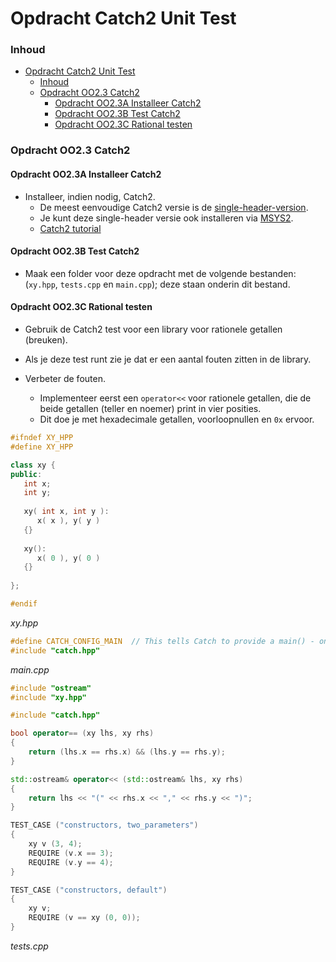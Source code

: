 # Opdracht Catch2 Unit Test[](title-id)

### Inhoud[](toc-id)
- [Opdracht Catch2 Unit Test](#opdracht-catch2-unit-test)
    - [Inhoud](#inhoud)
    - [Opdracht OO2.3 Catch2](#opdracht-oo23-catch2)
      - [Opdracht OO2.3A Installeer Catch2](#opdracht-oo23a-installeer-catch2)
      - [Opdracht OO2.3B Test Catch2](#opdracht-oo23b-test-catch2)
      - [Opdracht OO2.3C Rational testen](#opdracht-oo23c-rational-testen)


### Opdracht OO2.3 Catch2
#### Opdracht OO2.3A Installeer Catch2
- Installeer, indien nodig, Catch2.
  - De meest eenvoudige Catch2 versie is de [single-header-version](https://github.com/catchorg/Catch2/blob/v2.x/docs/tutorial.md#top). 
  - Je kunt deze single-header versie ook installeren via [MSYS2](https://packages.msys2.org/base/mingw-w64-catch).
  - [Catch2 tutorial](https://github.com/catchorg/Catch2/blob/v2.x/docs/tutorial.md#top)
  
#### Opdracht OO2.3B Test Catch2
- Maak een folder voor deze opdracht met de volgende bestanden: (`xy.hpp`, `tests.cpp` en `main.cpp`); deze staan onderin dit bestand.

#### Opdracht OO2.3C Rational testen
- Gebruik de Catch2 test voor een library voor rationele getallen (breuken).

- Als je deze test runt zie je dat er een aantal fouten zitten in de library. 
- Verbeter de fouten. 
  - Implementeer eerst een `operator<<` voor rationele getallen, die de beide getallen (teller en noemer) print in vier posities. 
  - Dit doe je met hexadecimale getallen, voorloopnullen en `0x` ervoor.

```cpp
#ifndef XY_HPP
#define XY_HPP

class xy {
public:
   int x;
   int y; 
   
   xy( int x, int y ): 
      x( x ), y( y )
   {}
   
   xy():
      x( 0 ), y( 0 )
   {}
   
};

#endif
```
*xy.hpp*


```cpp
#define CATCH_CONFIG_MAIN  // This tells Catch to provide a main() - only do this in one cpp file
#include "catch.hpp"
```
*main.cpp*


```c++
#include "ostream"
#include "xy.hpp"

#include "catch.hpp"

bool operator== (xy lhs, xy rhs)
{
    return (lhs.x == rhs.x) && (lhs.y == rhs.y);
}

std::ostream& operator<< (std::ostream& lhs, xy rhs)
{
    return lhs << "(" << rhs.x << "," << rhs.y << ")";
}

TEST_CASE ("constructors, two_parameters")
{
    xy v (3, 4);
    REQUIRE (v.x == 3);
    REQUIRE (v.y == 4);
}

TEST_CASE ("constructors, default")
{
    xy v;
    REQUIRE (v == xy (0, 0));
}
```
*tests.cpp*